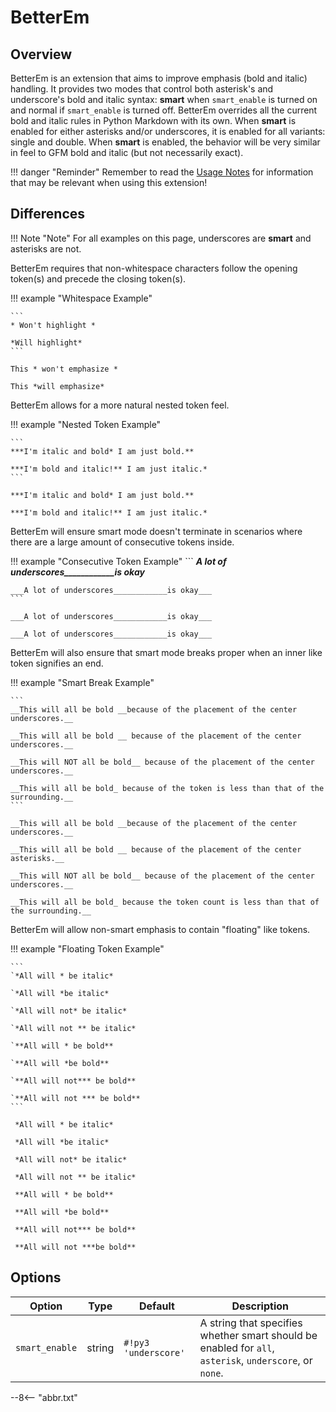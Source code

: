 # BetterEm

## Overview

BetterEm is an extension that aims to improve emphasis (bold and italic) handling.  It provides two modes that control both asterisk's and underscore's bold and italic syntax: **smart** when `smart_enable` is turned on and normal if `smart_enable` is turned off.  BetterEm overrides all the current bold and italic rules in Python Markdown with its own.  When **smart** is enabled for either asterisks and/or underscores, it is enabled for all variants: single and double.  When **smart** is enabled, the behavior will be very similar in feel to GFM bold and italic (but not necessarily exact).

!!! danger "Reminder"
    Remember to read the [Usage Notes](../usage_notes.md) for information that may be relevant when using this extension!

## Differences

!!! Note "Note"
    For all examples on this page, underscores are __smart__ and asterisks are not.

BetterEm requires that non-whitespace characters follow the opening token(s) and precede the closing token(s).

!!! example "Whitespace Example"

    ```
    * Won't highlight *

    *Will highlight*
    ```

    This * won't emphasize *

    This *will emphasize*

BetterEm allows for a more natural nested token feel.

!!! example "Nested Token Example"

    ```
    ***I'm italic and bold* I am just bold.**

    ***I'm bold and italic!** I am just italic.*
    ```

    ***I'm italic and bold* I am just bold.**

    ***I'm bold and italic!** I am just italic.*

BetterEm will ensure smart mode doesn't terminate in scenarios where there are a large amount of consecutive tokens inside.

!!! example "Consecutive Token Example"
    ```
    ___A lot of underscores____________is okay___

    ___A lot of underscores____________is okay___
    ```

    ___A lot of underscores____________is okay___

    ___A lot of underscores____________is okay___

BetterEm will also ensure that smart mode breaks proper when an inner like token signifies an end.

!!! example "Smart Break Example"

    ```
    __This will all be bold __because of the placement of the center underscores.__

    __This will all be bold __ because of the placement of the center underscores.__

    __This will NOT all be bold__ because of the placement of the center underscores.__

    __This will all be bold_ because of the token is less than that of the surrounding.__
    ```

    __This will all be bold __because of the placement of the center underscores.__

    __This will all be bold __ because of the placement of the center asterisks.__

    __This will NOT all be bold__ because of the placement of the center underscores.__

    __This will all be bold_ because the token count is less than that of the surrounding.__


BetterEm will allow non-smart emphasis to contain "floating" like tokens.

!!! example "Floating Token Example"

    ```
    `*All will * be italic*

    `*All will *be italic*

    `*All will not* be italic*

    `*All will not ** be italic*

    `**All will * be bold**

    `**All will *be bold**

    `**All will not*** be bold**

    `**All will not *** be bold**
    ```

     *All will * be italic*

     *All will *be italic*

     *All will not* be italic*

     *All will not ** be italic*

     **All will * be bold**

     **All will *be bold**

     **All will not*** be bold**

     **All will not ***be bold**

## Options

Option         | Type   | Default             | Description
-------------- | ------ | ------------------- | -----------
`smart_enable` | string | `#!py3 'underscore'` | A string that specifies whether smart should be enabled for `all`, `asterisk`, `underscore`, or `none`.

--8<-- "abbr.txt"

